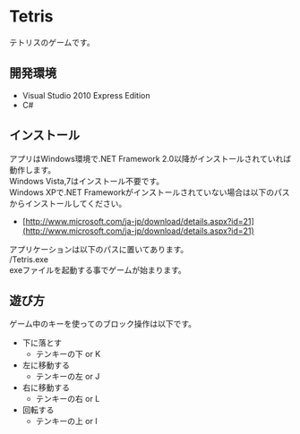 Tetris
======================
テトリスのゲームです。

開発環境
------
- Visual Studio 2010 Express Edition
- C#

インストール
------
アプリはWindows環境で.NET Framework 2.0以降がインストールされていれば動作します。  
Windows Vista,7はインストール不要です。  
Windows XPで.NET Frameworkがインストールされていない場合は以下のパスからインストールしてください。
- [http://www.microsoft.com/ja-jp/download/details.aspx?id=21](http://www.microsoft.com/ja-jp/download/details.aspx?id=21)

アプリケーションは以下のパスに置いてあります。  
/Tetris.exe  
exeファイルを起動する事でゲームが始まります。

遊び方
------
ゲーム中のキーを使ってのブロック操作は以下です。
- 下に落とす
  - テンキーの下 or K
- 左に移動する
  - テンキーの左 or J
- 右に移動する
  - テンキーの右 or L
- 回転する
  - テンキーの上 or I





 
